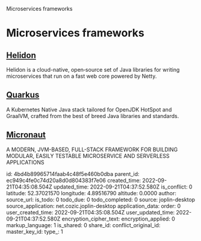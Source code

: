 Microservices frameworks

# Microservices frameworks

## [**Helidon**](https://helidon.io/)
Helidon is a cloud-native, open‑source set of Java libraries for writing microservices that run on a fast web core powered by Netty.

## [**Quarkus**](https://quarkus.io/)
A Kubernetes Native Java stack tailored for OpenJDK HotSpot and GraalVM, crafted from the best of breed Java libraries and standards.

## [**Micronaut**](https://micronaut.io/)
A MODERN, JVM-BASED, FULL-STACK FRAMEWORK FOR BUILDING MODULAR, EASILY TESTABLE MICROSERVICE AND SERVERLESS APPLICATIONS

id: 4bd4b89965714faab4c48f5e460b0dba
parent_id: ec949c4fe0c74d20a8d0d804383f7e06
created_time: 2022-09-21T04:35:08.504Z
updated_time: 2022-09-21T04:37:52.580Z
is_conflict: 0
latitude: 52.37021570
longitude: 4.89516790
altitude: 0.0000
author: 
source_url: 
is_todo: 0
todo_due: 0
todo_completed: 0
source: joplin-desktop
source_application: net.cozic.joplin-desktop
application_data: 
order: 0
user_created_time: 2022-09-21T04:35:08.504Z
user_updated_time: 2022-09-21T04:37:52.580Z
encryption_cipher_text: 
encryption_applied: 0
markup_language: 1
is_shared: 0
share_id: 
conflict_original_id: 
master_key_id: 
type_: 1